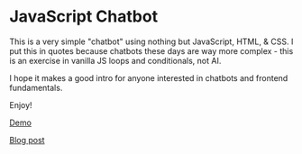 # JavaScript Chatbot 

This is a very simple "chatbot" using nothing but JavaScript, HTML, & CSS. I put this in quotes because chatbots these days are way more complex - this is an exercise in vanilla JS loops and conditionals, not AI.

I hope it makes a good intro for anyone interested in chatbots and frontend fundamentals.

Enjoy!

[Demo](https://sylviapap.github.io/chatbot/)

[Blog post](https://dev.to/sylviapap/make-a-simple-chatbot-with-javascript-1gc)
